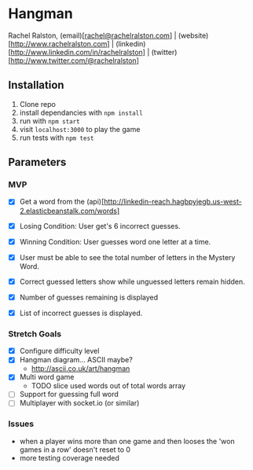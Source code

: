 # Hangman
Rachel Ralston, 
(email)[rachel@rachelralston.com]  |  (website)[http://www.rachelralston.com]  |  (linkedin)[http://www.linkedin.com/in/rachelralston]  |  (twitter)[http://www.twitter.com/@rachelralston]

## Installation 
1. Clone repo
2. install dependancies with `npm install`
3. run with `npm start`
4. visit `localhost:3000` to play the game
5. run tests with `npm test`

## Parameters

### MVP
- [X] Get a word from the (api)[http://linkedin-reach.hagbpyjegb.us-west-2.elasticbeanstalk.com/words]
- [X] Losing Condition: User get's 6 incorrect guesses.
- [X] Winning Condition: User guesses word one letter at a time.

- [X] User must be able to see the total number of letters in the Mystery Word.
- [X] Correct guessed letters show while unguessed letters remain hidden.
- [X] Number of guesses remaining is displayed
- [X] List of incorrect guesses is displayed.

### Stretch Goals
- [X] Configure difficulty level
- [X] Hangman diagram... ASCII maybe? 
  + http://ascii.co.uk/art/hangman
- [X] Multi word game
  + TODO slice used words out of total words array
- [ ] Support for guessing full word
- [ ] Multiplayer with socket.io (or similar)

### Issues
- when a player wins more than one game and then looses the 'won games in a row' doesn't reset to 0
- more testing coverage needed
